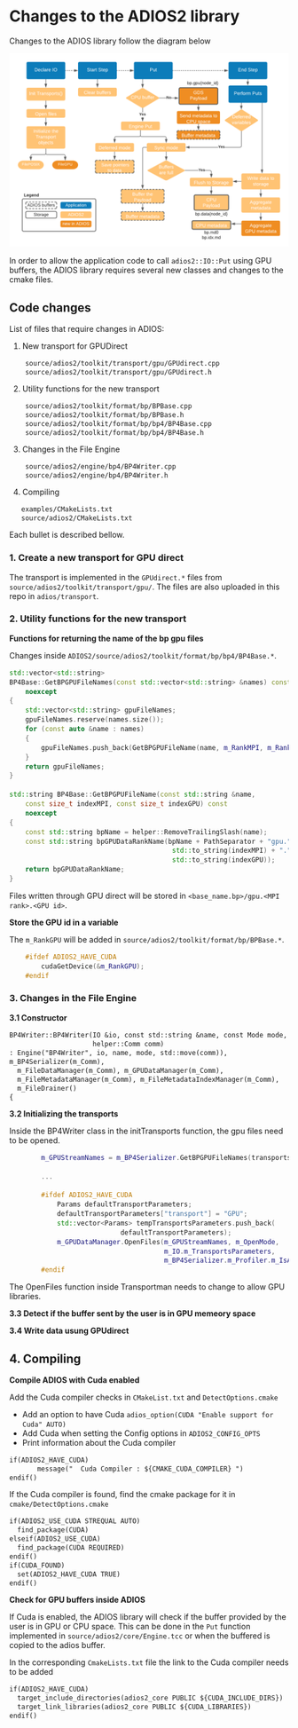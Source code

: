 # Changes to the ADIOS2 library 

Changes to the ADIOS library follow the diagram below

![ADIOS workflow](docs/ADIOS_GDS.png)

In order to allow the application code to call `adios2::IO::Put` using GPU buffers, the ADIOS library requires several new classes and changes to the cmake files.

## Code changes

List of files that require changes in ADIOS:
1. New transport for GPUDirect
```
    source/adios2/toolkit/transport/gpu/GPUdirect.cpp
    source/adios2/toolkit/transport/gpu/GPUdirect.h
```
2. Utility functions for the new transport
```
    source/adios2/toolkit/format/bp/BPBase.cpp
    source/adios2/toolkit/format/bp/BPBase.h
    source/adios2/toolkit/format/bp/bp4/BP4Base.cpp
    source/adios2/toolkit/format/bp/bp4/BP4Base.h
```
3. Changes in the File Engine
```
    source/adios2/engine/bp4/BP4Writer.cpp
    source/adios2/engine/bp4/BP4Writer.h
```
4. Compiling
```
   examples/CMakeLists.txt
   source/adios2/CMakeLists.txt
```

Each bullet is described bellow.

### 1. Create a new transport for GPU direct

The transport is implemented in the `GPUdirect.*` files from `source/adios2/toolkit/transport/gpu/`.
The files are also uploaded in this repo in `adios/transport`.

### 2. Utility functions for the new transport

**Functions for returning the name of the bp gpu files**

Changes inside `ADIOS2/source/adios2/toolkit/format/bp/bp4/BP4Base.*`.

```c++
std::vector<std::string>
BP4Base::GetBPGPUFileNames(const std::vector<std::string> &names) const
    noexcept
{
    std::vector<std::string> gpuFileNames;
    gpuFileNames.reserve(names.size());
    for (const auto &name : names)
    {
        gpuFileNames.push_back(GetBPGPUFileName(name, m_RankMPI, m_RankGPU));
    }
    return gpuFileNames;
}

std::string BP4Base::GetBPGPUFileName(const std::string &name,
    const size_t indexMPI, const size_t indexGPU) const
    noexcept
{
    const std::string bpName = helper::RemoveTrailingSlash(name);
    const std::string bpGPUDataRankName(bpName + PathSeparator + "gpu." +
                                         std::to_string(indexMPI) + "." +
                                         std::to_string(indexGPU));
    return bpGPUDataRankName;
}
```

Files written through GPU direct will be stored in `<base_name.bp>/gpu.<MPI rank>.<GPU id>`.

**Store the GPU id in a variable**

The `m_RankGPU` will be added in `source/adios2/toolkit/format/bp/BPBase.*`.

```c++
    #ifdef ADIOS2_HAVE_CUDA
        cudaGetDevice(&m_RankGPU);
    #endif
```

### 3. Changes in the File Engine

**3.1 Constructor**
```
BP4Writer::BP4Writer(IO &io, const std::string &name, const Mode mode,
                     helper::Comm comm)
: Engine("BP4Writer", io, name, mode, std::move(comm)), m_BP4Serializer(m_Comm),
  m_FileDataManager(m_Comm), m_GPUDataManager(m_Comm),
  m_FileMetadataManager(m_Comm), m_FileMetadataIndexManager(m_Comm),
  m_FileDrainer()
{
```

**3.2 Initializing the transports**

Inside the BP4Writer class in the initTransports function, the gpu files need to be opened.

```c++
        m_GPUStreamNames = m_BP4Serializer.GetBPGPUFileNames(transportsNames);
        
        ...
        
        #ifdef ADIOS2_HAVE_CUDA
            Params defaultTransportParameters;
            defaultTransportParameters["transport"] = "GPU";
            std::vector<Params> tempTransportsParameters.push_back(
                            defaultTransportParameters);
            m_GPUDataManager.OpenFiles(m_GPUStreamNames, m_OpenMode,
                                       m_IO.m_TransportsParameters,
                                       m_BP4Serializer.m_Profiler.m_IsActive);
        #endif
```

The OpenFiles function inside Transportman needs to change to allow GPU libraries.

**3.3 Detect if the buffer sent by the user is in GPU memeory space**

**3.4 Write data usung GPUdirect**

## 4. Compiling

**Compile ADIOS with Cuda enabled**

Add the Cuda compiler checks in `CMakeList.txt` and `DetectOptions.cmake`
- Add an option to have Cuda `adios_option(CUDA "Enable support for Cuda" AUTO)`
- Add Cuda when setting the Config options in `ADIOS2_CONFIG_OPTS`
- Print information about the Cuda compiler

```
if(ADIOS2_HAVE_CUDA)
       message("  Cuda Compiler : ${CMAKE_CUDA_COMPILER} ")
endif()
```

If the Cuda compiler is found, find the cmake package for it in `cmake/DetectOptions.cmake`
```
if(ADIOS2_USE_CUDA STREQUAL AUTO)
  find_package(CUDA)
elseif(ADIOS2_USE_CUDA)
  find_package(CUDA REQUIRED)
endif()
if(CUDA_FOUND)
  set(ADIOS2_HAVE_CUDA TRUE)
endif()
```

**Check for GPU buffers inside ADIOS**

If Cuda is enabled, the ADIOS library will check if the buffer provided by the user is in GPU or CPU space. This can be done in the `Put` function implemented in `source/adios2/core/Engine.tcc` or when the buffered is copied to the adios buffer.

In the corresponding `CmakeLists.txt` file the link to the Cuda compiler needs to be added
```
if(ADIOS2_HAVE_CUDA)
  target_include_directories(adios2_core PUBLIC ${CUDA_INCLUDE_DIRS})
  target_link_libraries(adios2_core PUBLIC ${CUDA_LIBRARIES})
endif()
```


